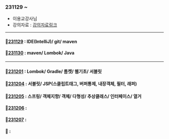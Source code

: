 ### 231129 ~
- 이용교강사님
- 강의자료 : [강의자료링크](https://github.com/yonggyo1125)
-----

#### 📖[231129](https://github.com/dkumylove/spring_practice/blob/main/%EC%88%98%EC%97%85%EC%A0%95%EB%A6%AC/231129.md) : IDE(IntelliJ)/ git/ maven

#### 📖[231130](https://github.com/dkumylove/spring_practice/blob/main/%EC%88%98%EC%97%85%EC%A0%95%EB%A6%AC/231130.md) : maven/ Lombok/ Java

-----
#### 📖[231201](https://github.com/dkumylove/spring_practice/blob/main/%EC%88%98%EC%97%85%EC%A0%95%EB%A6%AC/231201.md) : Lombok/ Gradle/ 톰켓/ 웹기초/ 서블릿
#### 📖[231204](https://github.com/dkumylove/spring_practice/blob/main/%EC%88%98%EC%97%85%EC%A0%95%EB%A6%AC/231204.md) : 서블릿/ JSP(스클립트태그, 버퍼통제, 내장객체, 필터, 래퍼)
#### 📖[231205](https://github.com/dkumylove/spring_practice/blob/main/%EC%88%98%EC%97%85%EC%A0%95%EB%A6%AC/231205.md) : 스프링/ 객체지향/ 객체/ 다형성/ 추상클래스/ 인터페이스/ 열거
#### 📖[231206]() : 
#### 📖[231207]() :
#### 📖[]() : 